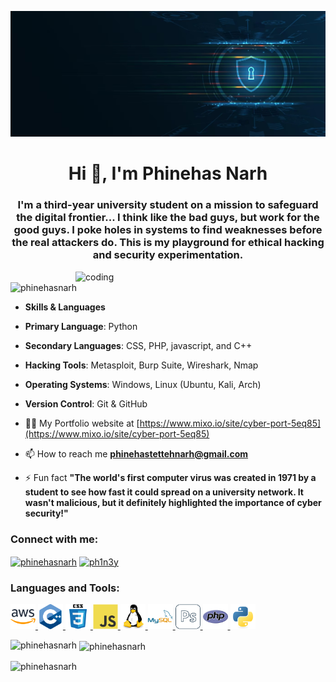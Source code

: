 ![logo](https://github.com/PhinehasNarh/PhinehasNarh/blob/main/Banner.jpg)

<h1 align="center">Hi 👋, I'm Phinehas Narh</h1>
<h3 align="center">I'm a third-year university student on a mission to safeguard the digital frontier... I think like the bad guys, but work for the good guys. I poke holes in systems to find weaknesses before the real attackers do. This is my playground for ethical hacking and security experimentation.</h3>

<img align="right" alt="coding" width=400 src="https://imgs.search.brave.com/Vut9nc8LfNhIZ1gxeAndK8UzXmbCaRJT3kKEbeMsV10/rs:fit:860:0:0/g:ce/aHR0cHM6Ly9naWZk/Yi5jb20vaW1hZ2Vz/L2hpZ2gvYW5pbWUt/Y29tcHV0ZXItZ3V5/LWhhY2tpbmctbG1v/anoyenNiaTZ4bXZ6/NS5naWY.gif">

<p align="left"> <img src="https://komarev.com/ghpvc/?username=phinehasnarh&label=Profile%20views&color=0e75b6&style=flat" alt="phinehasnarh" /> </p>

- **Skills & Languages** 
- **Primary Language**: Python 
- **Secondary Languages**: CSS, PHP, javascript, and C++
- **Hacking Tools**: Metasploit, Burp Suite, Wireshark, Nmap
- **Operating Systems**: Windows, Linux (Ubuntu, Kali, Arch)
- **Version Control**: Git & GitHub



- 👨‍💻 My Portfolio website at [https://www.mixo.io/site/cyber-port-5eq85](https://www.mixo.io/site/cyber-port-5eq85)
  
- 📫 How to reach me **phinehastettehnarh@gmail.com**

- ⚡ Fun fact **"The world's first computer virus was created in 1971 by a student to see how fast it could spread on a university network. It wasn't malicious, but it definitely highlighted the importance of cyber security!"**

<h3 align="left">Connect with me:</h3>
<p align="left">
<a href="https://linkedin.com/in/phinehasnarh" target="blank"><img align="center" src="https://raw.githubusercontent.com/rahuldkjain/github-profile-readme-generator/master/src/images/icons/Social/linked-in-alt.svg" alt="phinehasnarh" height="30" width="40" /></a>
<a href="https://instagram.com/ph1n3y" target="blank"><img align="center" src="https://raw.githubusercontent.com/rahuldkjain/github-profile-readme-generator/master/src/images/icons/Social/instagram.svg" alt="ph1n3y" height="30" width="40" /></a>
</p>

<h3 align="left">Languages and Tools:</h3>
<p align="left"> <a href="https://aws.amazon.com" target="_blank" rel="noreferrer"> <img src="https://raw.githubusercontent.com/devicons/devicon/master/icons/amazonwebservices/amazonwebservices-original-wordmark.svg" alt="aws" width="40" height="40"/> </a> <a href="https://www.w3schools.com/cpp/" target="_blank" rel="noreferrer"> <img src="https://raw.githubusercontent.com/devicons/devicon/master/icons/cplusplus/cplusplus-original.svg" alt="cplusplus" width="40" height="40"/> </a> <a href="https://www.w3schools.com/css/" target="_blank" rel="noreferrer"> <img src="https://raw.githubusercontent.com/devicons/devicon/master/icons/css3/css3-original-wordmark.svg" alt="css3" width="40" height="40"/> </a> <a href="https://developer.mozilla.org/en-US/docs/Web/JavaScript" target="_blank" rel="noreferrer"> <img src="https://raw.githubusercontent.com/devicons/devicon/master/icons/javascript/javascript-original.svg" alt="javascript" width="40" height="40"/> </a> <a href="https://www.linux.org/" target="_blank" rel="noreferrer"> <img src="https://raw.githubusercontent.com/devicons/devicon/master/icons/linux/linux-original.svg" alt="linux" width="40" height="40"/> </a> <a href="https://www.mysql.com/" target="_blank" rel="noreferrer"> <img src="https://raw.githubusercontent.com/devicons/devicon/master/icons/mysql/mysql-original-wordmark.svg" alt="mysql" width="40" height="40"/> </a> <a href="https://www.photoshop.com/en" target="_blank" rel="noreferrer"> <img src="https://raw.githubusercontent.com/devicons/devicon/master/icons/photoshop/photoshop-line.svg" alt="photoshop" width="40" height="40"/> </a> <a href="https://www.php.net" target="_blank" rel="noreferrer"> <img src="https://raw.githubusercontent.com/devicons/devicon/master/icons/php/php-original.svg" alt="php" width="40" height="40"/> </a> <a href="https://www.python.org" target="_blank" rel="noreferrer"> <img src="https://raw.githubusercontent.com/devicons/devicon/master/icons/python/python-original.svg" alt="python" width="40" height="40"/> </a> </p>

<p><img align="left" src="https://github-readme-stats.vercel.app/api/top-langs?username=phinehasnarh&show_icons=true&locale=en&layout=compact" alt="phinehasnarh" /></p>

<p>&nbsp;<img align="center" src="https://github-readme-stats.vercel.app/api?username=phinehasnarh&show_icons=true&locale=en" alt="phinehasnarh" /></p>

<p><img align="center" src="https://github-readme-streak-stats.herokuapp.com/?user=phinehasnarh&" alt="phinehasnarh" /></p>
